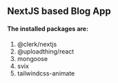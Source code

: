 ## NextJS based Blog App

#### The installed packages are:

1. @clerk/nextjs
2. @uploadthing/react
3. mongoose
4. svix
5. tailwindcss-animate

